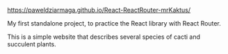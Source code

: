 https://paweldziarmaga.github.io/React-ReactRouter-mrKaktus/

My first standalone project, to practice the React library with React Router.

This is a simple website that describes several species of cacti and succulent plants.
